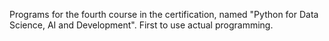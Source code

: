 Programs for the fourth course in the certification, named "Python for Data Science, AI and Development".
First to use actual programming.
